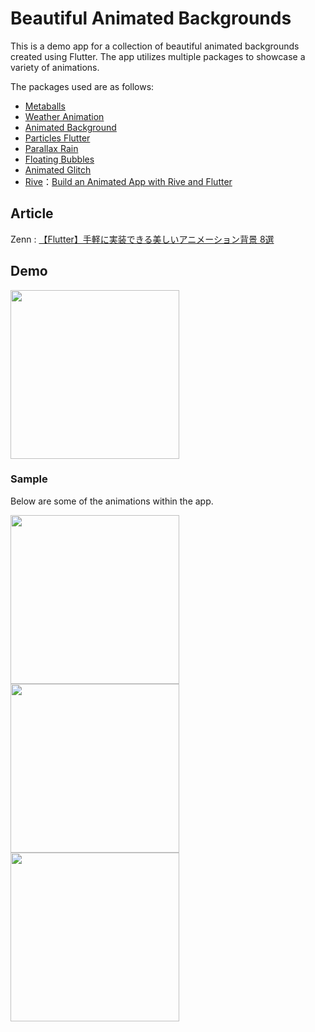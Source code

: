 # Beautiful Animated Backgrounds

This is a demo app for a collection of beautiful animated backgrounds created using Flutter. The app utilizes multiple packages to showcase a variety of animations.

The packages used are as follows:

- [Metaballs](https://pub.dev/packages/metaballs)
- [Weather Animation](https://pub.dev/packages/weather_animation)
- [Animated Background](https://pub.dev/packages/animated_background)
- [Particles Flutter](https://pub.dev/packages/particles_flutter)
- [Parallax Rain](https://pub.dev/packages/parallax_rain)
- [Floating Bubbles](https://pub.dev/packages/floating_bubbles)
- [Animated Glitch](https://pub.dev/packages/animated_glitch)
- [Rive](https://pub.dev/packages/rive)：[Build an Animated App with Rive and Flutter](https://www.youtube.com/watch?v=Td3xEWwRAQA)

## Article

Zenn : [【Flutter】手軽に実装できる美しいアニメーション背景 8選](https://zenn.dev/masashiii/articles/d399800954933f)

## Demo

<img src="https://github.com/mnengineer/flutter_beautiful_backgrounds/assets/126535934/625263f8-6a12-4726-80b4-c882ad0d717f" width="270">

### Sample

Below are some of the animations within the app.

<img src="./docs/Metaballs.gif" width="270" align="left"/>
<img src="./docs/AnimatedGlitch.gif" width="270" align="left"/>
<img src="./docs/AnimationWithRive.gif" width="270" align="left"/>
